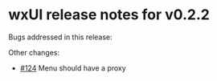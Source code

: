 # wxUI release notes for v0.2.2

Bugs addressed in this release:

Other changes:

* [#124](../../issues/124) Menu should have a proxy

